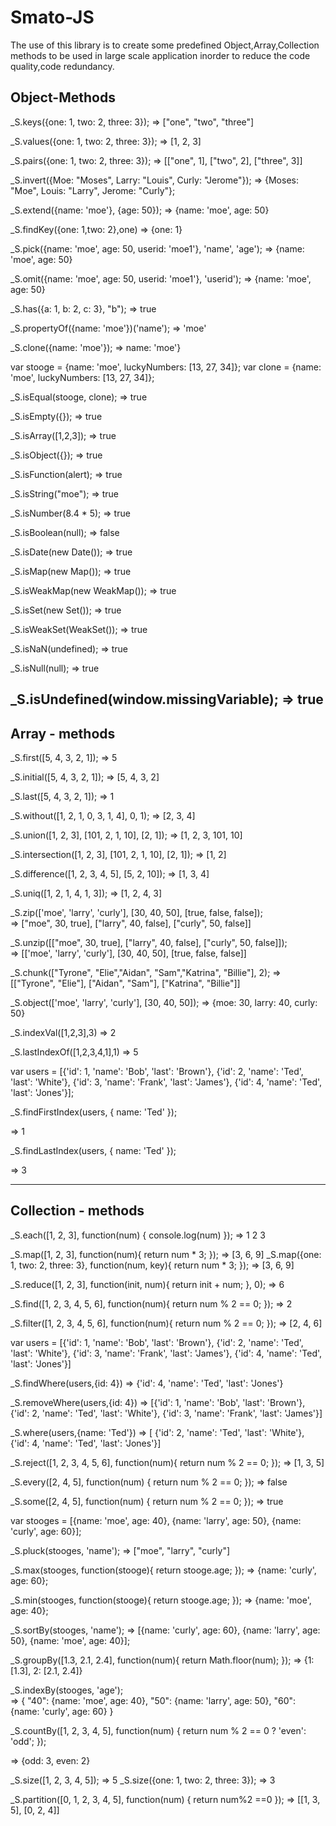 # Smato-JS

The use of this library is to create some predefined Object,Array,Collection methods to be used in large scale application inorder to reduce the code quality,code redundancy.

Object-Methods
--------------

_S.keys({one: 1, two: 2, three: 3});  => ["one", "two", "three"]

_S.values({one: 1, two: 2, three: 3});  => [1, 2, 3]

_S.pairs({one: 1, two: 2, three: 3});   => [["one", 1], ["two", 2], ["three", 3]]

_S.invert({Moe: "Moses", Larry: "Louis", Curly: "Jerome"});   => {Moses: "Moe", Louis: "Larry", Jerome: "Curly"};

_S.extend({name: 'moe'}, {age: 50});   => {name: 'moe', age: 50}

_S.findKey({one: 1,two: 2},one)    => {one: 1}

_S.pick({name: 'moe', age: 50, userid: 'moe1'}, 'name', 'age');  => {name: 'moe', age: 50}

_S.omit({name: 'moe', age: 50, userid: 'moe1'}, 'userid');  => {name: 'moe', age: 50}

_S.has({a: 1, b: 2, c: 3}, "b");  => true

_S.propertyOf({name: 'moe'})('name');   => 'moe'

_S.clone({name: 'moe'});  => name: 'moe'}

var stooge = {name: 'moe', luckyNumbers: [13, 27, 34]};
var clone  = {name: 'moe', luckyNumbers: [13, 27, 34]};

_S.isEqual(stooge, clone);   => true

_S.isEmpty({});  => true

_S.isArray([1,2,3]);   => true

_S.isObject({});   => true

_S.isFunction(alert);   => true

_S.isString("moe");    => true

_S.isNumber(8.4 * 5);   => true

_S.isBoolean(null);   => false

_S.isDate(new Date());  => true

_S.isMap(new Map());   => true

_S.isWeakMap(new WeakMap());   => true

_S.isSet(new Set());  => true

_S.isWeakSet(WeakSet());  => true

_S.isNaN(undefined);   => true

_S.isNull(null);   => true

_S.isUndefined(window.missingVariable);   => true
------------------------------------------------------------------------------------------------------------------

Array - methods
--------------

_S.first([5, 4, 3, 2, 1]);    =>   5

_S.initial([5, 4, 3, 2, 1]);   =>  [5, 4, 3, 2]

_S.last([5, 4, 3, 2, 1]);     =>   1

_S.without([1, 2, 1, 0, 3, 1, 4], 0, 1);     =>   [2, 3, 4]

_S.union([1, 2, 3], [101, 2, 1, 10], [2, 1]);     =>   [1, 2, 3, 101, 10]

_S.intersection([1, 2, 3], [101, 2, 1, 10], [2, 1]);    =>   [1, 2]

_S.difference([1, 2, 3, 4, 5], [5, 2, 10]);   =>  [1, 3, 4]
 
_S.uniq([1, 2, 1, 4, 1, 3]);   =>   [1, 2, 4, 3]

_S.zip(['moe', 'larry', 'curly'], [30, 40, 50], [true, false, false]);  
 =>  ["moe", 30, true], ["larry", 40, false], ["curly", 50, false]]

_S.unzip([["moe", 30, true], ["larry", 40, false], ["curly", 50, false]]);   
=>   [['moe', 'larry', 'curly'], [30, 40, 50], [true, false, false]]

_S.chunk(["Tyrone", "Elie","Aidan", "Sam","Katrina", "Billie"], 2); 
 => [["Tyrone", "Elie"], ["Aidan", "Sam"], ["Katrina", "Billie"]]

_S.object(['moe', 'larry', 'curly'], [30, 40, 50]);  =>   {moe: 30, larry: 40, curly: 50}


_S.indexVal([1,2,3],3)   =>   2

_S.lastIndexOf([1,2,3,4,1],1)   =>   5

var users = [{'id': 1, 'name': 'Bob', 'last': 'Brown'},
             {'id': 2, 'name': 'Ted', 'last': 'White'},
             {'id': 3, 'name': 'Frank', 'last': 'James'},
             {'id': 4, 'name': 'Ted', 'last': 'Jones'}];

_S.findFirstIndex(users, {
  name: 'Ted'
});

=>  1


_S.findLastIndex(users, {
  name: 'Ted'
});

=>  3

-----------------------------------------------------------------------------------------------------

Collection - methods
----------------------

_S.each([1, 2, 3], function(num) { console.log(num) });   =>   1 2 3

_S.map([1, 2, 3], function(num){ return num * 3; });    => [3, 6, 9]
_S.map({one: 1, two: 2, three: 3}, function(num, key){ return num * 3; });   => [3, 6, 9]

_S.reduce([1, 2, 3], function(init, num){ return init + num; }, 0);    => 6

_S.find([1, 2, 3, 4, 5, 6], function(num){ return num % 2 == 0; });   =>  2

_S.filter([1, 2, 3, 4, 5, 6], function(num){ return num % 2 == 0; });   =>  [2, 4, 6]


var users = [{'id': 1, 'name': 'Bob', 'last': 'Brown'},
             {'id': 2, 'name': 'Ted', 'last': 'White'},
             {'id': 3, 'name': 'Frank', 'last': 'James'},
             {'id': 4, 'name': 'Ted', 'last': 'Jones'}]

_S.findWhere(users,{id: 4})        =>  {'id': 4, 'name': 'Ted', 'last': 'Jones'}

_S.removeWhere(users,{id: 4}) 
     =>  [{'id': 1, 'name': 'Bob', 'last': 'Brown'},
          {'id': 2, 'name': 'Ted', 'last': 'White'},
          {'id': 3, 'name': 'Frank', 'last': 'James'}]

_S.where(users,{name: 'Ted'})
   =>   [ {'id': 2, 'name': 'Ted', 'last': 'White'},
         {'id': 4, 'name': 'Ted', 'last': 'Jones'}]

_S.reject([1, 2, 3, 4, 5, 6], function(num){ return num % 2 == 0; });      =>    [1, 3, 5]

_S.every([2, 4, 5], function(num) { return num % 2 == 0; });       =>     false


_S.some([2, 4, 5], function(num) { return num % 2 == 0; });        =>   true

var stooges = [{name: 'moe', age: 40}, {name: 'larry', age: 50}, {name: 'curly', age: 60}];

_S.pluck(stooges, 'name');     =>      ["moe", "larry", "curly"]

_S.max(stooges, function(stooge){ return stooge.age; });    =>   {name: 'curly', age: 60};

_S.min(stooges, function(stooge){ return stooge.age; });    =>   {name: 'moe', age: 40};

_S.sortBy(stooges, 'name');   =>   [{name: 'curly', age: 60}, {name: 'larry', age: 50}, {name: 'moe', age: 40}];

_S.groupBy([1.3, 2.1, 2.4], function(num){ return Math.floor(num); });    => {1: [1.3], 2: [2.1, 2.4]}

_S.indexBy(stooges, 'age');   
 =>     {
  "40": {name: 'moe', age: 40},
  "50": {name: 'larry', age: 50},
  "60": {name: 'curly', age: 60}
}

_S.countBy([1, 2, 3, 4, 5], function(num) {
  return num % 2 == 0 ? 'even': 'odd';
});

=> {odd: 3, even: 2}

_S.size([1, 2, 3, 4, 5]);   =>   5
_S.size({one: 1, two: 2, three: 3});   => 3

_S.partition([0, 1, 2, 3, 4, 5], function(num) { return num%2 ==0 });  =>  [[1, 3, 5], [0, 2, 4]]

